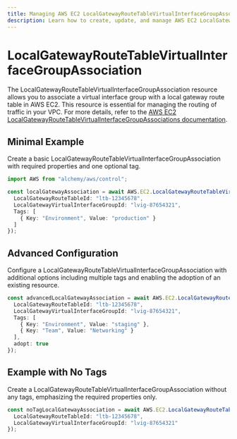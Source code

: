 ```yaml
---
title: Managing AWS EC2 LocalGatewayRouteTableVirtualInterfaceGroupAssociations with Alchemy
description: Learn how to create, update, and manage AWS EC2 LocalGatewayRouteTableVirtualInterfaceGroupAssociations using Alchemy Cloud Control.
---
```


# LocalGatewayRouteTableVirtualInterfaceGroupAssociation

The LocalGatewayRouteTableVirtualInterfaceGroupAssociation resource allows you to associate a virtual interface group with a local gateway route table in AWS EC2. This resource is essential for managing the routing of traffic in your VPC. For more details, refer to the [AWS EC2 LocalGatewayRouteTableVirtualInterfaceGroupAssociations documentation](https://docs.aws.amazon.com/ec2/latest/userguide/).

## Minimal Example

Create a basic LocalGatewayRouteTableVirtualInterfaceGroupAssociation with required properties and one optional tag.

```ts
import AWS from "alchemy/aws/control";

const localGatewayAssociation = await AWS.EC2.LocalGatewayRouteTableVirtualInterfaceGroupAssociation("BasicAssociation", {
  LocalGatewayRouteTableId: "ltb-12345678",
  LocalGatewayVirtualInterfaceGroupId: "lvig-87654321",
  Tags: [
    { Key: "Environment", Value: "production" }
  ]
});
```

## Advanced Configuration

Configure a LocalGatewayRouteTableVirtualInterfaceGroupAssociation with additional options including multiple tags and enabling the adoption of an existing resource.

```ts
const advancedLocalGatewayAssociation = await AWS.EC2.LocalGatewayRouteTableVirtualInterfaceGroupAssociation("AdvancedAssociation", {
  LocalGatewayRouteTableId: "ltb-12345678",
  LocalGatewayVirtualInterfaceGroupId: "lvig-87654321",
  Tags: [
    { Key: "Environment", Value: "staging" },
    { Key: "Team", Value: "Networking" }
  ],
  adopt: true
});
```

## Example with No Tags

Create a LocalGatewayRouteTableVirtualInterfaceGroupAssociation without any tags, emphasizing the required properties only.

```ts
const noTagLocalGatewayAssociation = await AWS.EC2.LocalGatewayRouteTableVirtualInterfaceGroupAssociation("NoTagAssociation", {
  LocalGatewayRouteTableId: "ltb-12345678",
  LocalGatewayVirtualInterfaceGroupId: "lvig-87654321"
});
```